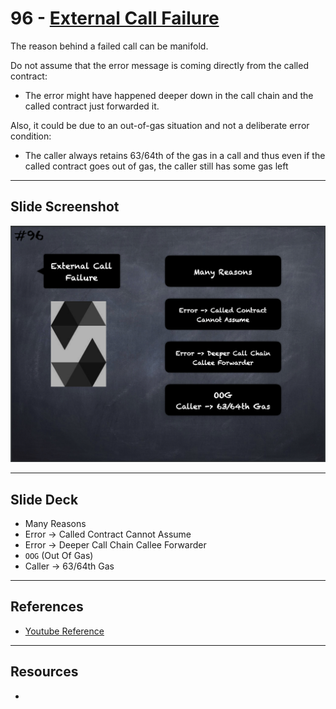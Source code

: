 # 96 - [External Call Failure](External%20Call%20Failure.md)
The reason behind a failed call can be manifold. 

Do not assume that the error message is coming directly from the called contract: 

- The error might have happened deeper down in the call chain and the called contract just forwarded it. 

Also, it could be due to an out-of-gas situation and not a deliberate error condition: 

- The caller always retains 63/64th of the gas in a call and thus even if the called contract goes out of gas, the caller still has some gas left

___
## Slide Screenshot
![096.png](../images/solidity101/096.png)
___
## Slide Deck
- Many Reasons
- Error -> Called Contract Cannot Assume
- Error -> Deeper Call Chain Callee Forwarder
- `OOG` (Out Of Gas)
- Caller -> 63/64th Gas
___
## References
- [Youtube Reference](https://youtu.be/_oN7XuyhoZA?t=1284)

___
## Resources
- 
